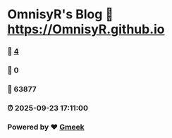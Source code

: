 # OmnisyR's Blog :link: https://OmnisyR.github.io 
### :page_facing_up: [4](https://OmnisyR.github.io/tag.html) 
### :speech_balloon: 0 
### :hibiscus: 63877 
### :alarm_clock: 2025-09-23 17:11:00 
### Powered by :heart: [Gmeek](https://github.com/Meekdai/Gmeek)
